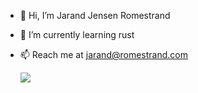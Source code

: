 - 👋 Hi, I’m Jarand Jensen Romestrand
- 🌱 I’m currently learning rust
- 📫 Reach me at jarand@romestrand.com

  <img src="https://github-readme-stats.vercel.app/api/top-langs?username=JarandR&show_icons=true&theme=radical&layout=compact"/>
